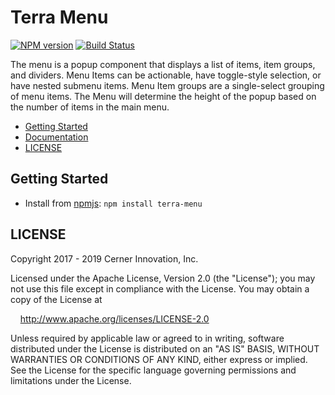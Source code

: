 # Terra Menu


[![NPM version](https://badgen.net/npm/v/terra-menu)](https://www.npmjs.org/package/terra-menu)
[![Build Status](https://badgen.net/travis/cerner/terra-framework)](https://travis-ci.com/cerner/terra-framework)

The menu is a popup component that displays a list of items, item groups, and dividers. Menu Items can be actionable, have toggle-style selection, or have nested submenu items. Menu Item groups are a single-select grouping of menu items.
The Menu will determine the height of the popup based on the number of items in the main menu.

- [Getting Started](#getting-started)
- [Documentation](https://github.com/cerner/terra-framework/tree/master/packages/terra-menu/docs)
- [LICENSE](#license)

## Getting Started

- Install from [npmjs](https://www.npmjs.com): `npm install terra-menu`

## LICENSE

Copyright 2017 - 2019 Cerner Innovation, Inc.

Licensed under the Apache License, Version 2.0 (the "License"); you may not use this file except in compliance with the License. You may obtain a copy of the License at

&nbsp;&nbsp;&nbsp;&nbsp;http://www.apache.org/licenses/LICENSE-2.0

Unless required by applicable law or agreed to in writing, software distributed under the License is distributed on an "AS IS" BASIS, WITHOUT WARRANTIES OR CONDITIONS OF ANY KIND, either express or implied. See the License for the specific language governing permissions and limitations under the License.
